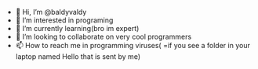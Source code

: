 - 👋 Hi, I’m @baldyvaldy
- 👀 I’m interested in programing 
- 🌱 I’m currently learning(bro im expert)
- 💞️ I’m looking to collaborate on very cool programmers
- 📫 How to reach me in programming viruses( =if you see a folder in your laptop named Hello that is sent by me)

<!---
baldyvaldy/baldyvaldy is a ✨ special ✨ repository because its `README.md` (this file) appears on your GitHub profile.
You can click the Preview link to take a look at your changes.
--->

